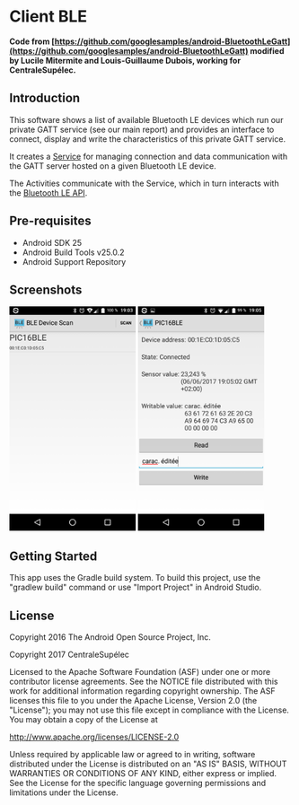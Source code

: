 
Client BLE
==========

**Code from [https://github.com/googlesamples/android-BluetoothLeGatt](https://github.com/googlesamples/android-BluetoothLeGatt)
modified by Lucile Mitermite and Louis-Guillaume Dubois, working for CentraleSupélec.**

Introduction
------------

This software shows a list of available Bluetooth LE devices which run our private GATT service (see our main report)
and provides an interface to connect, display and write the characteristics of this private GATT service.

It creates a [Service][1] for managing connection and data communication with the GATT server
hosted on a given Bluetooth LE device.

The Activities communicate with the Service, which in turn interacts with the [Bluetooth LE API][2].

[1]:http://developer.android.com/reference/android/app/Service.html
[2]:https://developer.android.com/reference/android/bluetooth/BluetoothGatt.html

Pre-requisites
--------------

- Android SDK 25
- Android Build Tools v25.0.2
- Android Support Repository

Screenshots
-------------

<img src="screenshots/devicescan.png" height="400" alt="Screenshot"/> <img src="screenshots/simpledetail.png" height="400" alt="Screenshot"/> 

Getting Started
---------------

This app uses the Gradle build system. To build this project, use the
"gradlew build" command or use "Import Project" in Android Studio.

License
-------

Copyright 2016 The Android Open Source Project, Inc.

Copyright 2017 CentraleSupélec

Licensed to the Apache Software Foundation (ASF) under one or more contributor
license agreements.  See the NOTICE file distributed with this work for
additional information regarding copyright ownership.  The ASF licenses this
file to you under the Apache License, Version 2.0 (the "License"); you may not
use this file except in compliance with the License.  You may obtain a copy of
the License at

http://www.apache.org/licenses/LICENSE-2.0

Unless required by applicable law or agreed to in writing, software
distributed under the License is distributed on an "AS IS" BASIS, WITHOUT
WARRANTIES OR CONDITIONS OF ANY KIND, either express or implied.  See the
License for the specific language governing permissions and limitations under
the License.
